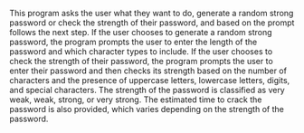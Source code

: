This program asks the user what they want to do, generate a random strong password or check the strength of their password, and based on the prompt follows the next step. If the user chooses to generate a random strong password, the program prompts the user to enter the length of the password and which character types to include. If the user chooses to check the strength of their password, the program prompts the user to enter their password and then checks its strength based on the number of characters and the presence of uppercase letters, lowercase letters, digits, and special characters. The strength of the password is classified as very weak, weak, strong, or very strong. The estimated time to crack the password is also provided, which varies depending on the strength of the password.
